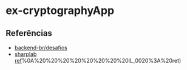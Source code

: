 # ex-cryptographyApp

## Referências
- [backend-br/desafios](https://github.com/backend-br/desafios/tree/master/02-Medium/Criptografia)
- [sharplab ref](https://sharplab.io/#v2:C4LglgNgPgAgTARgLACgYAYAEMEDoAqApgB7ADcqqMAzNnJgLICeAwhAIYDOnAgqgN6pMw7LRxYAcgHsAtoUz9MAc0LlMnVWUwBfVLpRUx9Zmy6cAQgKEia2BJNnzFKtRrX79hunYDsC68IBonYAbIysHNzm4abcDOwADgAUJpG8mDIRZjwAlEGKIoVBhTB+AHaEAO4xaZYohYWC9Q0t0nKYALyYLFJlAG6EAE7ABFLmXIQhACwAysCDYGVKSQCiZQDGUgAmi0q4PDMsAJJHuADiquZMwIScSZmxvLhthDl5zS3aFB86QUG2MCmjHYiySOX8Pw8QA===:~:text=IL_0000%3A%20newobj%20instance,string)%0A%20%20%20%20%20%20%20%20IL_0020%3A%20ret)

